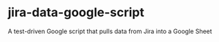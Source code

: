 # jira-data-google-script
A test-driven Google script that pulls data from Jira into a Google Sheet
